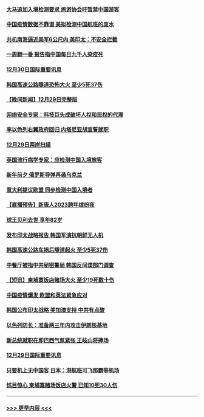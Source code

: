 #### [大马追加入境检测要求 旅游协会吁暂禁中国游客](../pages/prog202/a103610632.md?t=12310043) 
#### [中国疫情数据不靠谱 美拟检测中国航班的废水](../pages/prog202/a103610629.md?t=12310043) 
#### [共机南海逼近美军6公尺内 美印太：不安全拦截](../pages/prog202/a103610637.md?t=12310043) 
#### [一周翻一番 报告指中国每日九千人染疫死](../pages/prog202/a103610625.md?t=12310043) 
#### [12月30日国际重要讯息](../pages/prog202/a103610634.md?t=12310043) 
#### [韩国高速公路隧道恐怖大火 至少5死37伤](../pages/prog202/a103610329.md?t=12310043) 
#### [【晚间新闻】12月29日完整版](../pages/prog202/a103610315.md?t=12310043) 
#### [网络安全专家：科技巨头成破坏人权和民权的代理](../pages/prog202/a103610338.md?t=12310043) 
#### [率以色列右翼政府回归 内塔尼亚胡宣誓就职](../pages/prog202/a103610225.md?t=12310043) 
#### [12月29日两岸扫描](../pages/prog202/a103610230.md?t=12310043) 
#### [英国流行病学专家：应检测中国入境旅客](../pages/prog202/a103610221.md?t=12310043) 
#### [新年前夕 俄罗斯导弹再袭乌克兰](../pages/prog202/a103610227.md?t=12310043) 
#### [意大利提议欧盟 同步检测中国入境者](../pages/prog202/a103610219.md?t=12310043) 
#### [【直播预告】新唐人2023跨年缤纷夜](../pages/prog202/a103610207.md?t=12310043) 
#### [球王贝利去世 享年82岁](../pages/prog202/a103610084.md?t=12310043) 
#### [发布印太战略报告 韩国军演抗朝鲜无人机](../pages/prog202/a103609992.md?t=12310043) 
#### [韩国高速公路车祸后隧道起火 至少5死37伤](../pages/prog202/a103609987.md?t=12310043) 
#### [中餐厅被指中共秘密警局 韩国反间谍部门调查](../pages/prog202/a103609994.md?t=12310043) 
#### [【短讯】柬埔寨饭店赌场大火 至少19死数十伤](../pages/prog202/a103609998.md?t=12310043) 
#### [中国疫情爆发 欧盟和英法紧急应对](../pages/prog202/a103609903.md?t=12310043) 
#### [韩国公布印太战略 美加澳支持 中共有点酸](../pages/prog202/a103609686.md?t=12310043) 
#### [以色列防长：准备两三年内攻击伊朗核基地](../pages/prog202/a103609691.md?t=12310043) 
#### [新总统就职在即巴西气氛紧张 王岐山将捧场](../pages/prog202/a103609678.md?t=12310043) 
#### [12月29日国际重要讯息](../pages/prog202/a103609701.md?t=12310043) 
#### [只要机上无中国客 日本：港航班可飞那霸等机场](../pages/prog202/a103609603.md?t=12310043) 
#### [怵目惊心 柬埔寨赌场饭店火警 已知10死30人伤](../pages/prog202/a103609529.md?t=12310043) 

----
#### [ >>> 更早内容 <<< ](../indexes/prog202-earlier.md)
